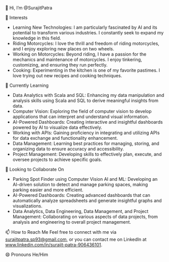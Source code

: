 👋 Hi, I’m @SurajitPatra

👀 Interests
- Learning New Technologies: I am particularly fascinated by AI and its potential to transform various industries. I constantly seek to expand my knowledge in this field.
- Riding Motorcycles: I love the thrill and freedom of riding motorcycles, and I enjoy exploring new places on two wheels.
- Working on Motorcycles: Beyond riding, I have a passion for the mechanics and maintenance of motorcycles. I enjoy tinkering, customizing, and ensuring they run perfectly.
- Cooking: Experimenting in the kitchen is one of my favorite pastimes. I love trying out new recipes and cooking techniques.


🌱 Currently Learning
- Data Analytics with Scala and SQL: Enhancing my data manipulation and analysis skills using Scala and SQL to derive meaningful insights from data.
- Computer Vision: Exploring the field of computer vision to develop applications that can interpret and understand visual information.
- AI-Powered Dashboards: Creating interactive and insightful dashboards powered by AI to visualize data effectively.
- Working with APIs: Gaining proficiency in integrating and utilizing APIs for data exchange and functionality enhancement.
- Data Management: Learning best practices for managing, storing, and organizing data to ensure accuracy and accessibility.
- Project Management: Developing skills to effectively plan, execute, and oversee projects to achieve specific goals.

💞️ Looking to Collaborate On
- Parking Spot Finder using Computer Vision AI and ML: Developing an AI-driven solution to detect and manage parking spaces, making parking easier and more efficient.
- AI-Powered Dashboards: Creating advanced dashboards that can automatically analyze spreadsheets and generate insightful graphs and visualizations.
- Data Analytics, Data Engineering, Data Management, and Project Management: Collaborating on various aspects of data projects, from analysis and engineering to overall project management.

📫 How to Reach Me
Feel free to connect with me via surajitpatra.sp93@gmail.com, or you can contact me on LinkedIn at www.linkedin.com/in/surajit-patra-906436101.

😄 Pronouns
He/Him
